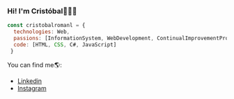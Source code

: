 ### Hi! I'm Cristóbal👋👨‍💻


```js
const cristobalromanl = {
  technologies: Web,
  passions: [InformationSystem, WebDevelopment, ContinualImprovementProcess],
  code: [HTML, CSS, C#, JavaScript]
 }
```
You can find me🌎:
- [Linkedin](https://www.linkedin.com/in/cristobalromanleiva/)
- [Instagram](https://www.instagram.com/fixedmesscl)


<!--
**cristobalromanl/cristobalromanl** is a ✨ _special_ ✨ repository because its `README.md` (this file) appears on your GitHub profile.

Here are some ideas to get you started:

- 🔭 I’m currently working on ...
- 🌱 I’m currently learning ...
- 👯 I’m looking to collaborate on ...
- 🤔 I’m looking for help with ...
- 💬 Ask me about ...
- 📫 How to reach me: ...
- 😄 Pronouns: ...
- ⚡ Fun fact: ...
-->
